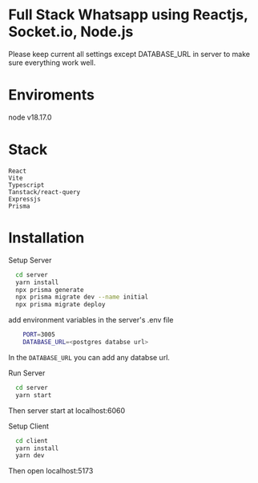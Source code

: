 # Full Stack Whatsapp using Reactjs, Socket.io, Node.js

Please keep current all settings except DATABASE_URL in server to make sure everything work well.

# Enviroments

node v18.17.0

# Stack

    React
    Vite
    Typescript
    Tanstack/react-query
    Expressjs
    Prisma

# Installation

Setup Server

```bash
  cd server
  yarn install
  npx prisma generate
  npx prisma migrate dev --name initial
  npx prisma migrate deploy

```

add environment variables in the server's .env file

```bash
    PORT=3005
    DATABASE_URL=<postgres databse url>
```

In the `DATABASE_URL` you can add any databse url.

Run Server

```bash
  cd server
  yarn start

```

Then server start at localhost:6060

Setup Client

```bash
  cd client
  yarn install
  yarn dev
```

Then open localhost:5173
